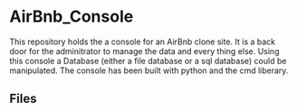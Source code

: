 # AirBnb_Console

This repository holds the a console for an AirBnb clone site.
It is a back door for the adminitrator to manage the data and
every thing else. Using this console a Database (either a file
database or a sql database) could be manipulated. The console
has been built with python and the cmd liberary.

## Files